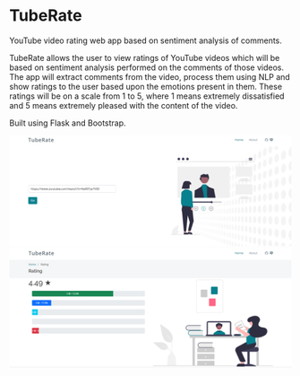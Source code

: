 # TubeRate
YouTube video rating web app based on sentiment analysis of comments.

TubeRate allows the user to view ratings of YouTube videos which will be based on sentiment analysis performed on the comments of those videos. The app will extract comments from the video, process them using NLP and show ratings to the user based upon the emotions present in them. These ratings will be on a scale from 1 to 5, where 1 means extremely dissatisfied and 5 means extremely pleased with the content of the video.

Built using Flask and Bootstrap.

![Homepage](/static/assets/img/index.png)
![Rating Page](/static/assets/img/rating.png)